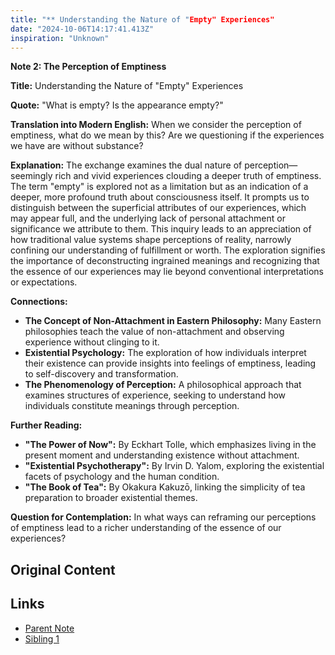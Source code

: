 ```yaml
---
title: "** Understanding the Nature of "Empty" Experiences"
date: "2024-10-06T14:17:41.413Z"
inspiration: "Unknown"
---
```


**Note 2: The Perception of Emptiness**

**Title:** Understanding the Nature of "Empty" Experiences

**Quote:** "What is empty? Is the appearance empty?"

**Translation into Modern English:** When we consider the perception of emptiness, what do we mean by this? Are we questioning if the experiences we have are without substance?

**Explanation:** The exchange examines the dual nature of perception—seemingly rich and vivid experiences clouding a deeper truth of emptiness. The term "empty" is explored not as a limitation but as an indication of a deeper, more profound truth about consciousness itself. It prompts us to distinguish between the superficial attributes of our experiences, which may appear full, and the underlying lack of personal attachment or significance we attribute to them. This inquiry leads to an appreciation of how traditional value systems shape perceptions of reality, narrowly confining our understanding of fulfillment or worth. The exploration signifies the importance of deconstructing ingrained meanings and recognizing that the essence of our experiences may lie beyond conventional interpretations or expectations.

**Connections:** 
- **The Concept of Non-Attachment in Eastern Philosophy:** Many Eastern philosophies teach the value of non-attachment and observing experience without clinging to it.
- **Existential Psychology:** The exploration of how individuals interpret their existence can provide insights into feelings of emptiness, leading to self-discovery and transformation.
- **The Phenomenology of Perception:** A philosophical approach that examines structures of experience, seeking to understand how individuals constitute meanings through perception.

**Further Reading:** 
- **"The Power of Now":** By Eckhart Tolle, which emphasizes living in the present moment and understanding existence without attachment.
- **"Existential Psychotherapy":** By Irvin D. Yalom, exploring the existential facets of psychology and the human condition.
- **"The Book of Tea":** By Okakura Kakuzō, linking the simplicity of tea preparation to broader existential themes.

**Question for Contemplation:** In what ways can reframing our perceptions of emptiness lead to a richer understanding of the essence of our experiences?

## Original Content



## Links

- [Parent Note](/parent-note.md)
- [Sibling 1](/zettel1.md)

